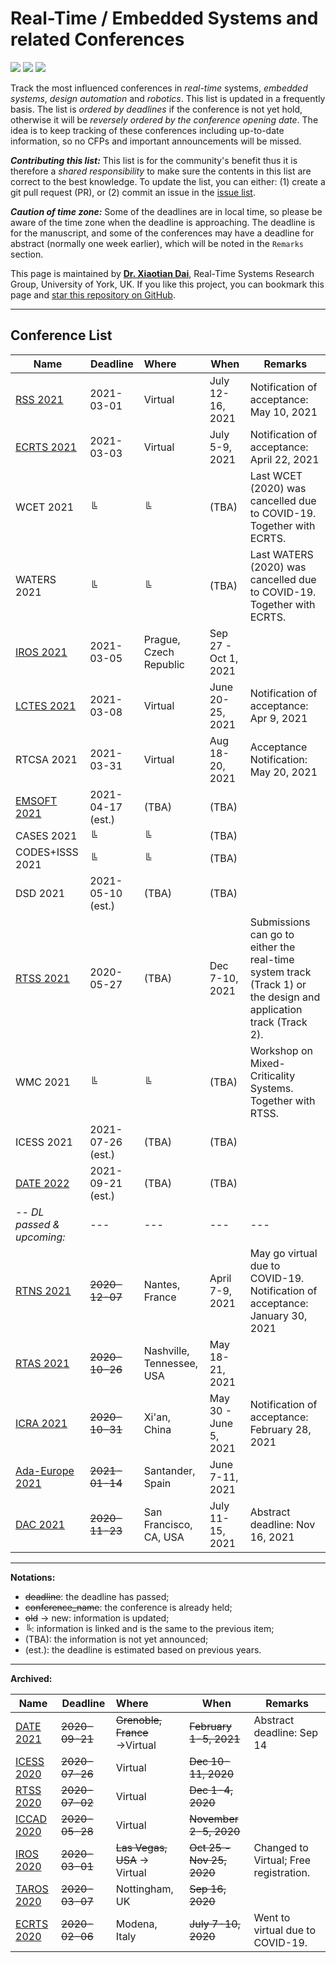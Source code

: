 # Real-Time / Embedded Systems and related Conferences

![](https://badgen.net/github/stars/automaticdai/realtime-embedded-conferences)  ![](https://badgen.net/github/issues/automaticdai/realtime-embedded-conferences)  ![](https://badgen.net/github/contributors/automaticdai/realtime-embedded-conferences)

Track the most influenced conferences in _real-time_ systems, _embedded systems_, _design automation_ and _robotics_. This list is updated in a frequently basis. The list is _ordered by deadlines_ if the conference is not yet hold, otherwise it will be _reversely ordered by the conference opening date_. The idea is to keep tracking of these conferences including up-to-date information, so no CFPs and important announcements will be missed.

***Contributing this list:*** This list is for the community's benefit thus it is therefore a _shared responsibility_ to make sure the contents in this list are correct to the best knowledge. To update the list, you can either: (1) create a git pull request (PR), or (2) commit an issue in the [issue list](https://github.com/automaticdai/realtime-embedded-conferences/issues).

***Caution of time zone:*** Some of the deadlines are in local time, so please be aware of the time zone when the deadline is approaching. The deadline is for the manuscript, and some of the conferences may have a deadline for abstract (normally one week earlier), which will be noted in the `Remarks` section.

This page is maintained by **[Dr. Xiaotian Dai](http://www.xiaotiandai.com)**, Real-Time Systems Research Group, University of York, UK. If you like this project, you can bookmark this page and [star this repository on GitHub](https://github.com/automaticdai/realtime-embedded-conferences).

---

## Conference List

| Name                                                     | Deadline          | Where                     | When                  | Remarks                                                      |
| -------------------------------------------------------- | ----------------- | :------------------------ | --------------------- | ------------------------------------------------------------ |
| [RSS 2021](https://roboticsconference.org/)              | 2021-03-01        | Virtual                   | July 12-16, 2021      | Notification of acceptance: May 10, 2021                     |
| [ECRTS 2021](https://www.ecrts.org/)                     | 2021-03-03        | Virtual                   | July 5-9, 2021        | Notification of acceptance: April 22, 2021                   |
| WCET 2021                                                | ╚                 | ╚                         | (TBA)                 | Last WCET (2020) was cancelled due to COVID-19. Together with ECRTS. |
| WATERS 2021                                              | ╚                 | ╚                         | (TBA)                 | Last WATERS (2020) was cancelled due to COVID-19. Together with ECRTS. |
| [IROS 2021](http://www.iros2021.org/)                    | 2021-03-05        | Prague, Czech Republic    | Sep 27 - Oct 1, 2021  |                                                              |
| [LCTES 2021](https://pldi21.sigplan.org/home/LCTES-2021) | 2021-03-08        | Virtual                   | June 20-25, 2021      | Notification of acceptance: Apr 9, 2021                      |
| RTCSA 2021                                               | 2021-03-31        | Virtual                   | Aug 18-20, 2021       | Acceptance Notification: May 20, 2021                        |
| [EMSOFT 2021](https://esweek.org/emsoft/)                | 2021-04-17 (est.) | (TBA)                     | (TBA)                 |                                                              |
| CASES 2021                                               | ╚                 | ╚                         | (TBA)                 |                                                              |
| CODES+ISSS 2021                                          | ╚                 | ╚                         | (TBA)                 |                                                              |
| DSD 2021                                                 | 2021-05-10 (est.) | (TBA)                     | (TBA)                 |                                                              |
| [RTSS 2021](http://2021.rtss.org/)                       | 2020-05-27        | (TBA)                     | Dec 7-10, 2021        | Submissions can go to either the real-time system track (Track 1) or the design and application track (Track 2). |
| WMC 2021                                                 | ╚                 | ╚                         | (TBA)                 | Workshop on Mixed-Criticality Systems. Together with RTSS.   |
| ICESS 2021                                               | 2021-07-26 (est.) | (TBA)                     | (TBA)                 |                                                              |
| [DATE 2022](https://www.date-conference.com/)            | 2021-09-21 (est.) | (TBA)                     | (TBA)                 |                                                              |
| -- *DL passed & upcoming:*                               | ---               | ---                       | ---                   | ---                                                          |
| [RTNS 2021](https://rtns2021.univ-nantes.fr/)            | ~~2020-12-07~~    | Nantes, France            | April 7-9, 2021       | May go virtual due to COVID-19.<br />Notification of acceptance: January 30, 2021 |
| [RTAS 2021](http://2021.rtas.org/)                       | ~~2020-10-26~~    | Nashville, Tennessee, USA | May 18-21, 2021       |                                                              |
| [ICRA 2021](http://www.icra2021.org/)                    | ~~2020-10-31~~    | Xi'an, China              | May 30 - June 5, 2021 | Notification of acceptance: February 28, 2021                |
| [Ada-Europe 2021](https://www.istr.unican.es/ae2021/)    | ~~2021-01-14~~    | Santander, Spain          | June 7-11, 2021       |                                                              |
| [DAC 2021](https://dac.com/call-for-contributions)       | ~~2020-11-23~~    | San Francisco, CA, USA    | July 11-15, 2021      | Abstract deadline: Nov 16, 2021                              |


---

**Notations:**

-   ~~deadline~~: the deadline has passed;
-   ~~conference_name~~: the conference is already held; 
-   ~~old~~ → new: information is updated;
-   ╚: information is linked and is the same to the previous item;
-   (TBA): the information is not yet announced;
-   (est.): the deadline is estimated based on previous years.

---

**Archived:**

| Name                                                         | Deadline       | Where                         | When                      | Remarks                                |
| ------------------------------------------------------------ | -------------- | :---------------------------- | ------------------------- | -------------------------------------- |
| [DATE 2021](https://www.date-conference.com/)                | ~~2020-09-21~~ | ~~Grenoble, France~~ →Virtual | ~~February 1-5, 2021~~    | Abstract deadline: Sep 14              |
| [ICESS 2020](http://icess.net/)                              | ~~2020-07-26~~ | Virtual                       | ~~Dec 10-11, 2020~~       |                                        |
| [RTSS 2020](http://2020.rtss.org/)                           | ~~2020-07-02~~ | Virtual                       | ~~Dec 1-4, 2020~~         |                                        |
| [ICCAD 2020](https://iccad.com/)                             | ~~2020-05-28~~ | Virtual                       | ~~November 2-5, 2020~~    |                                        |
| [IROS 2020](https://www.iros2020.org/index.html)             | ~~2020-03-01~~ | ~~Las Vegas, USA~~ → Virtual  | ~~Oct 25 - Nov 25, 2020~~ | Changed to Virtual; Free registration. |
| [TAROS 2020](https://www.nottingham.ac.uk/conference/fac-eng/taros/index.aspx) | ~~2020-03-07~~ | Nottingham, UK                | ~~Sep 16, 2020~~          |                                        |
| [ECRTS 2020](https://www.ecrts.org/)                         | ~~2020-02-06~~ | Modena, Italy                 | ~~July 7-10, 2020~~       | Went to virtual due to COVID-19.       |

